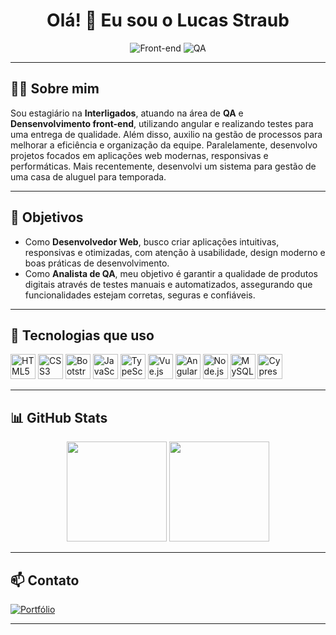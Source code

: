 <h1 align="center">Olá! 👋 Eu sou o Lucas Straub</h1>

<p align="center">

<img src="https://img.shields.io/badge/Front--end-%236a0dad?style=for-the-badge&logoColor=white" alt="Front-end">

<img src="https://img.shields.io/badge/QA-%23000000?style=for-the-badge&logoColor=white" alt="QA">

</p>

---

## 👨‍💻 Sobre mim

Sou estagiário na **Interligados**, atuando na área de **QA** e **Densenvolvimento front-end**, utilizando angular e realizando testes para uma entrega de qualidade. Além disso, auxilio na gestão de processos para melhorar a eficiência e organização da equipe. Paralelamente, desenvolvo projetos focados em aplicações web modernas, responsivas e performáticas. Mais recentemente, desenvolvi um sistema para gestão de uma casa de aluguel para temporada.

---

## 🎯 Objetivos

- Como **Desenvolvedor Web**, busco criar aplicações intuitivas, responsivas e otimizadas, com atenção à usabilidade, design moderno e boas práticas de desenvolvimento.
- Como **Analista de QA**, meu objetivo é garantir a qualidade de produtos digitais através de testes manuais e automatizados, assegurando que funcionalidades estejam corretas, seguras e confiáveis.

---

## 🚀 Tecnologias que uso

<p align="left">
  <img src="https://cdn.jsdelivr.net/gh/devicons/devicon/icons/html5/html5-original.svg" width="40" title="HTML5" />
  <img src="https://cdn.jsdelivr.net/gh/devicons/devicon/icons/css3/css3-original.svg" width="40" title="CSS3" />
  <img src="https://cdn.jsdelivr.net/gh/devicons/devicon/icons/bootstrap/bootstrap-original.svg" width="40" title="Bootstrap" />
  <img src="https://cdn.jsdelivr.net/gh/devicons/devicon/icons/javascript/javascript-original.svg" width="40" title="JavaScript" />
  <img src="https://cdn.jsdelivr.net/gh/devicons/devicon/icons/typescript/typescript-original.svg" width="40" title="TypeScript" />
  <img src="https://cdn.jsdelivr.net/gh/devicons/devicon/icons/vuejs/vuejs-original.svg" width="40" title="Vue.js" />
  <img src="https://cdn.jsdelivr.net/gh/devicons/devicon/icons/angularjs/angularjs-original.svg" width="40" title="Angular" />
  <img src="https://cdn.jsdelivr.net/gh/devicons/devicon/icons/nodejs/nodejs-original.svg" width="40" title="Node.js" />
  <img src="https://cdn.jsdelivr.net/gh/devicons/devicon/icons/mysql/mysql-original.svg" width="40" title="MySQL" />
  <img src="https://cdn.jsdelivr.net/gh/devicons/devicon/icons/cypressio/cypressio-original.svg" width="40" title="Cypress" />
</p>


---

## 📊 GitHub Stats

<div align="center">
  <img height="160em" src="https://github-readme-stats.vercel.app/api?username=straublc&show_icons=true&theme=radical" />
  <img height="160em" src="https://github-readme-stats.vercel.app/api/top-langs/?username=straublc&layout=compact&langs_count=7&theme=radical&cache_seconds=1800" />
</div>

---

## 📫 Contato

<p align="left">
  <a href="https://lucasstraub.netlify.app/" target="_blank" style="margin-right: 10px;">
    <img src="https://img.shields.io/badge/Portfólio-%23003366?style=for-the-badge&logoColor=white" alt="Portfólio">
  </a>
  
</p>



---
